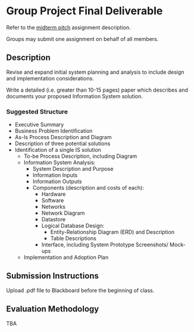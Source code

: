 # Group Project Final Deliverable

Refer to the [midterm pitch](assignments/group-project/midterm-pitch.md) assignment description.

Groups may submit one assignment on behalf of all members.

## Description

Revise and expand initial system planning and analysis to include
 design and implementation considerations.

Write a detailed (i.e. greater than 10-15 pages) paper
 which describes and documents your proposed Information System solution.

### Suggested Structure

 + Executive Summary
 + Business Problem Identification
  + As-Is Process Description and Diagram
 + Description of three potential solutions
 + Identification of a single IS solution
   + To-be Process Description, including Diagram
   + Information System Analysis:
     + System Description and Purpose
     + Information Inputs
     + Information Outputs
     + Components (description and costs of each):
       + Hardware
       + Software
       + Networks
        + Network Diagram
       + Datastore
        + Logical Database Design:
          + Entity-Relationship Diagram (ERD) and Description
          + Table Descriptions
       + Interface, including System Prototype Screenshots/ Mock-ups
    + Implementation and Adoption Plan

## Submission Instructions

Upload .pdf file to Blackboard before the beginning of class.

## Evaluation Methodology

TBA
